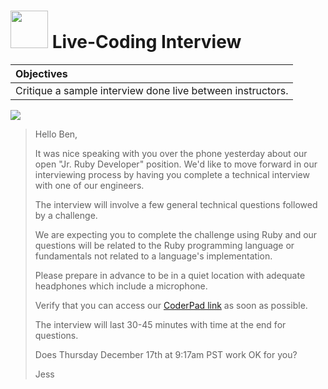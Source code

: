 # <img src="https://cloud.githubusercontent.com/assets/7833470/10899314/63829980-8188-11e5-8cdd-4ded5bcb6e36.png" height="60"> Live-Coding Interview

| Objectives |
| :--- |
| Critique a sample interview done live between instructors. |

<img src="https://cloud.githubusercontent.com/assets/1329385/11763886/8ffc38aa-a0d1-11e5-9f02-bef72232ec93.gif">

> Hello Ben,
>
> It was nice speaking with you over the phone yesterday about our open "Jr. Ruby Developer" position. We'd like to move forward in our interviewing process by having you complete a technical interview with one of our engineers.
>
> The interview will involve a few general technical questions followed by a challenge.
>
> We are expecting you to complete the challenge using Ruby and our questions will be related to the Ruby programming language or fundamentals not related to a language's implementation.
>
> Please prepare in advance to be in a quiet location with adequate headphones which include a microphone.
>
> Verify that you can access our <a href="https://coderpad.io/W4KP4FKT" target="_blank">CoderPad link</a> as soon as possible.
>
> The interview will last 30-45 minutes with time at the end for questions.
>
> Does Thursday December 17th at 9:17am PST work OK for you?
>
> Jess
